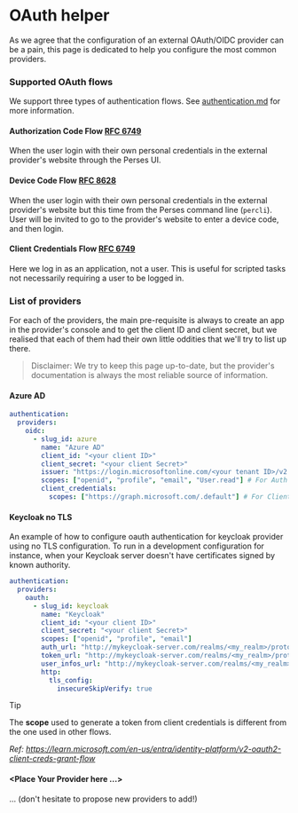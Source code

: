 # OAuth helper

As we agree that the configuration of an external OAuth/OIDC provider can be a pain, this page is dedicated to
help you configure the most common providers.

### Supported OAuth flows

We support three types of authentication flows.
See [authentication.md](../design-docs/authentication.md) for more information.

#### Authorization Code Flow [RFC 6749](https://datatracker.ietf.org/doc/html/rfc6749#section-1.3.1)

When the user login with their own personal credentials in the external provider's website through the Perses UI.

#### Device Code Flow [RFC 8628](https://datatracker.ietf.org/doc/html/rfc8628)

When the user login with their own personal credentials in the external provider's website but this time from the Perses
command line (`percli`). User will be invited to go to the provider's website to enter a device code, and then login.

#### Client Credentials Flow [RFC 6749](https://datatracker.ietf.org/doc/html/rfc6749#section-1.3.4)

Here we log in as an application, not a user. This is useful for scripted tasks not necessarily requiring a user to be logged in.

### List of providers

For each of the providers, the main pre-requisite is always to create an app in the provider's console and to get the
client ID and client secret, but we realised that each of them had their own little oddities that we'll try to list up
there.

> Disclaimer: We try to keep this page up-to-date, but the provider's documentation is always the most reliable source
> of information.

#### Azure AD

```yaml
authentication:
  providers:
    oidc:
      - slug_id: azure
        name: "Azure AD"
        client_id: "<your client ID>"
        client_secret: "<your client Secret>"
        issuer: "https://login.microsoftonline.com/<your tenant ID>/v2.0"
        scopes: ["openid", "profile", "email", "User.read"] # For Auth code / Device code
        client_credentials:
          scopes: ["https://graph.microsoft.com/.default"] # For Client Credentials
```

#### Keycloak no TLS

An example of how to configure oauth authentication for keycloak provider using no TLS configuration. To run in a development configuration for instance, when your Keycloak server doesn't have certificates signed by known authority.

```yaml
authentication:
  providers:
    oauth:
      - slug_id: keycloak
        name: "Keycloak"
        client_id: "<your client ID>"
        client_secret: "<your client Secret>"
        scopes: ["openid", "profile", "email"]
        auth_url: "http://mykeycloak-server.com/realms/<my_realm>/protocol/openid-connect/auth"
        token_url: "http://mykeycloak-server.com/realms/<my_realm>/protocol/openid-connect/token"
        user_infos_url: "http://mykeycloak-server.com/realms/<my_realm>/protocol/openid-connect/userinfo"
        http:
          tls_config:
            insecureSkipVerify: true
```

> [!tip]
> The **scope** used to generate a token from client credentials is different from the one used in other flows.
>
> *Ref: https://learn.microsoft.com/en-us/entra/identity-platform/v2-oauth2-client-creds-grant-flow*

#### \<Place Your Provider here ...>

... (don't hesitate to propose new providers to add!)
